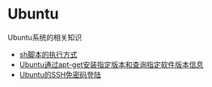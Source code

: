 # Ubuntu
Ubuntu系统的相关知识

- [sh脚本的执行方式](./sh脚本执行方式的区别.md)
- [Ubuntu通过apt-get安装指定版本和查询指定软件版本信息](./Ubuntu通过apt-get安装指定版本和查询指定软件版本信息.md)
- [Ubuntu的SSH免密码登陆](./Ubuntu的SSH免密码登陆.md)